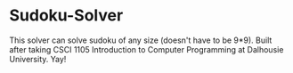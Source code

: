 # Sudoku-Solver
This solver can solve sudoku of any size (doesn't have to be 9*9).
Built after taking CSCI 1105 Introduction to Computer Programming at Dalhousie University.
Yay!
